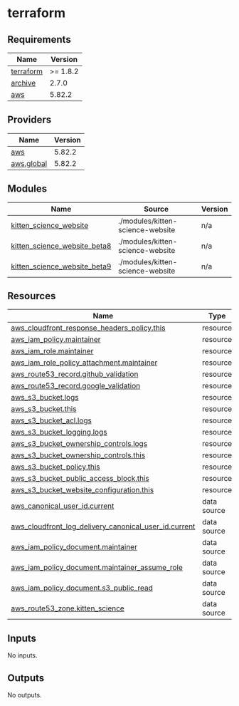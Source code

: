# terraform

<!-- BEGINNING OF PRE-COMMIT-TERRAFORM DOCS HOOK -->
## Requirements

| Name | Version |
|------|---------|
| <a name="requirement_terraform"></a> [terraform](#requirement\_terraform) | >= 1.8.2 |
| <a name="requirement_archive"></a> [archive](#requirement\_archive) | 2.7.0 |
| <a name="requirement_aws"></a> [aws](#requirement\_aws) | 5.82.2 |

## Providers

| Name | Version |
|------|---------|
| <a name="provider_aws"></a> [aws](#provider\_aws) | 5.82.2 |
| <a name="provider_aws.global"></a> [aws.global](#provider\_aws.global) | 5.82.2 |

## Modules

| Name | Source | Version |
|------|--------|---------|
| <a name="module_kitten_science_website"></a> [kitten\_science\_website](#module\_kitten\_science\_website) | ./modules/kitten-science-website | n/a |
| <a name="module_kitten_science_website_beta8"></a> [kitten\_science\_website\_beta8](#module\_kitten\_science\_website\_beta8) | ./modules/kitten-science-website | n/a |
| <a name="module_kitten_science_website_beta9"></a> [kitten\_science\_website\_beta9](#module\_kitten\_science\_website\_beta9) | ./modules/kitten-science-website | n/a |

## Resources

| Name | Type |
|------|------|
| [aws_cloudfront_response_headers_policy.this](https://registry.terraform.io/providers/hashicorp/aws/5.82.2/docs/resources/cloudfront_response_headers_policy) | resource |
| [aws_iam_policy.maintainer](https://registry.terraform.io/providers/hashicorp/aws/5.82.2/docs/resources/iam_policy) | resource |
| [aws_iam_role.maintainer](https://registry.terraform.io/providers/hashicorp/aws/5.82.2/docs/resources/iam_role) | resource |
| [aws_iam_role_policy_attachment.maintainer](https://registry.terraform.io/providers/hashicorp/aws/5.82.2/docs/resources/iam_role_policy_attachment) | resource |
| [aws_route53_record.github_validation](https://registry.terraform.io/providers/hashicorp/aws/5.82.2/docs/resources/route53_record) | resource |
| [aws_route53_record.google_validation](https://registry.terraform.io/providers/hashicorp/aws/5.82.2/docs/resources/route53_record) | resource |
| [aws_s3_bucket.logs](https://registry.terraform.io/providers/hashicorp/aws/5.82.2/docs/resources/s3_bucket) | resource |
| [aws_s3_bucket.this](https://registry.terraform.io/providers/hashicorp/aws/5.82.2/docs/resources/s3_bucket) | resource |
| [aws_s3_bucket_acl.logs](https://registry.terraform.io/providers/hashicorp/aws/5.82.2/docs/resources/s3_bucket_acl) | resource |
| [aws_s3_bucket_logging.logs](https://registry.terraform.io/providers/hashicorp/aws/5.82.2/docs/resources/s3_bucket_logging) | resource |
| [aws_s3_bucket_ownership_controls.logs](https://registry.terraform.io/providers/hashicorp/aws/5.82.2/docs/resources/s3_bucket_ownership_controls) | resource |
| [aws_s3_bucket_ownership_controls.this](https://registry.terraform.io/providers/hashicorp/aws/5.82.2/docs/resources/s3_bucket_ownership_controls) | resource |
| [aws_s3_bucket_policy.this](https://registry.terraform.io/providers/hashicorp/aws/5.82.2/docs/resources/s3_bucket_policy) | resource |
| [aws_s3_bucket_public_access_block.this](https://registry.terraform.io/providers/hashicorp/aws/5.82.2/docs/resources/s3_bucket_public_access_block) | resource |
| [aws_s3_bucket_website_configuration.this](https://registry.terraform.io/providers/hashicorp/aws/5.82.2/docs/resources/s3_bucket_website_configuration) | resource |
| [aws_canonical_user_id.current](https://registry.terraform.io/providers/hashicorp/aws/5.82.2/docs/data-sources/canonical_user_id) | data source |
| [aws_cloudfront_log_delivery_canonical_user_id.current](https://registry.terraform.io/providers/hashicorp/aws/5.82.2/docs/data-sources/cloudfront_log_delivery_canonical_user_id) | data source |
| [aws_iam_policy_document.maintainer](https://registry.terraform.io/providers/hashicorp/aws/5.82.2/docs/data-sources/iam_policy_document) | data source |
| [aws_iam_policy_document.maintainer_assume_role](https://registry.terraform.io/providers/hashicorp/aws/5.82.2/docs/data-sources/iam_policy_document) | data source |
| [aws_iam_policy_document.s3_public_read](https://registry.terraform.io/providers/hashicorp/aws/5.82.2/docs/data-sources/iam_policy_document) | data source |
| [aws_route53_zone.kitten_science](https://registry.terraform.io/providers/hashicorp/aws/5.82.2/docs/data-sources/route53_zone) | data source |

## Inputs

No inputs.

## Outputs

No outputs.
<!-- END OF PRE-COMMIT-TERRAFORM DOCS HOOK -->

